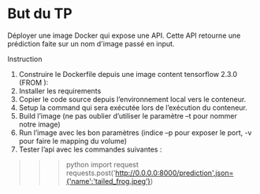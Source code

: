 # But du TP 

Déployer une image Docker qui expose une API. Cette API retourne une prédiction faite sur un nom d'image passé en input.


Instruction
1. Construire le Dockerfile depuis une image content tensorflow 2.3.0 (FROM ): 
2. Installer les requirements
3. Copier le code source depuis l’environnement local vers le conteneur.
4. Setup la command qui sera exécutée lors de l’exécution du conteneur.
5. Build l’image (ne pas oublier d’utiliser le paramètre –t pour nommer notre image)
6. Run l’image avec les bon paramètres (indice –p pour exposer le port, -v pour faire le mapping du volume)
7. Tester l’api avec les commandes suivantes :
>>> python 
>>> import request
>>> requests.post('http://0.0.0.0:8000/prediction',json={'name':'tailed_frog.jpeg’})

